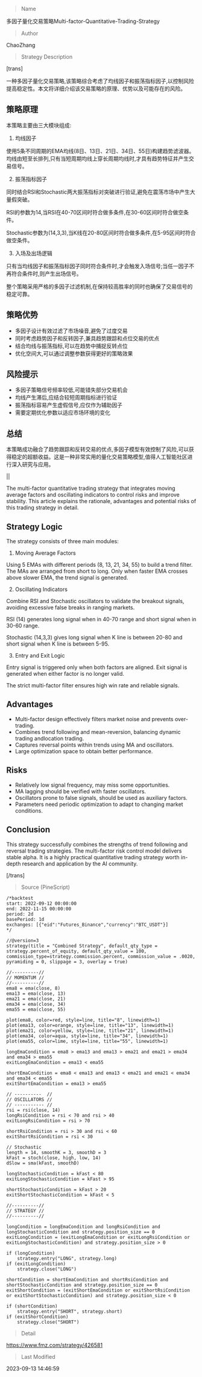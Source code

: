 
> Name

多因子量化交易策略Multi-factor-Quantitative-Trading-Strategy

> Author

ChaoZhang

> Strategy Description

[trans]

一种多因子量化交易策略,该策略综合考虑了均线因子和振荡指标因子,以控制风险提高稳定性。本文将详细介绍该交易策略的原理、优势以及可能存在的风险。

## 策略原理

本策略主要由三大模块组成:

1. 均线因子

使用5条不同周期的EMA均线(8日、13日、21日、34日、55日)构建趋势滤波器。均线由短至长排列,只有当短周期均线上穿长周期均线时,才具有趋势特征并产生交易信号。

2. 振荡指标因子

同时结合RSI和Stochastic两大振荡指标对突破进行验证,避免在震荡市场中产生大量假突破。

RSI的参数为14,当RSI在40-70区间时符合做多条件,在30-60区间时符合做空条件。

Stochastic参数为(14,3,3),当K线在20-80区间时符合做多条件,在5-95区间时符合做空条件。 

3. 入场及出场逻辑

只有当均线因子和振荡指标因子同时符合条件时,才会触发入场信号;当任一因子不再符合条件时,则产生出场信号。

整个策略采用严格的多因子过滤机制,在保持较高胜率的同时也确保了交易信号的稳定可靠。

## 策略优势

- 多因子设计有效过滤了市场噪音,避免了过度交易
- 同时考虑趋势因子和反转因子,兼具趋势跟踪和点位交易的优点
- 结合均线与振荡指标,可以在趋势中捕捉反转点位
- 优化空间大,可以通过调整参数获得更好的策略效果

## 风险提示 

- 多因子策略信号频率较低,可能错失部分交易机会
- 均线产生滞后,应结合较短周期指标进行验证
- 振荡指标容易产生虚假信号,应仅作为辅助因子
- 需要定期优化参数以适应市场环境的变化

## 总结

本策略成功融合了趋势跟踪和反转交易的优点,多因子模型有效控制了风险,可以获得稳定的超额收益。这是一种非常实用的量化交易策略模型,值得人工智能社区进行深入研究与应用。

||

The multi-factor quantitative trading strategy that integrates moving average factors and oscillating indicators to control risks and improve stability. This article explains the rationale, advantages and potential risks of this trading strategy in detail.

## Strategy Logic

The strategy consists of three main modules:

1. Moving Average Factors

Using 5 EMAs with different periods (8, 13, 21, 34, 55) to build a trend filter. The MAs are arranged from short to long. Only when faster EMA crosses above slower EMA, the trend signal is generated.

2. Oscillating Indicators 

Combine RSI and Stochastic oscillators to validate the breakout signals, avoiding excessive false breaks in ranging markets. 

RSI (14) generates long signal when in 40-70 range and short signal when in 30-60 range.

Stochastic (14,3,3) gives long signal when K line is between 20-80 and short signal when K line is between 5-95.

3. Entry and Exit Logic

Entry signal is triggered only when both factors are aligned. Exit signal is generated when either factor is no longer valid.

The strict multi-factor filter ensures high win rate and reliable signals.

## Advantages

- Multi-factor design effectively filters market noise and prevents over-trading.
- Combines trend following and mean-reversion, balancing dynamic trading andlocation trading.
- Captures reversal points within trends using MA and oscillators. 
- Large optimization space to obtain better performance.

## Risks

- Relatively low signal frequency, may miss some opportunities.
- MA lagging should be verified with faster oscillators.
- Oscillators prone to false signals, should be used as auxiliary factors.
- Parameters need periodic optimization to adapt to changing market conditions.

## Conclusion

This strategy successfully combines the strengths of trend following and reversal trading strategies. The multi-factor risk control model delivers stable alpha. It is a highly practical quantitative trading strategy worth in-depth research and application by the AI community.

[/trans]



> Source (PineScript)

``` pinescript
/*backtest
start: 2022-09-12 00:00:00
end: 2022-11-15 00:00:00
period: 2d
basePeriod: 1d
exchanges: [{"eid":"Futures_Binance","currency":"BTC_USDT"}]
*/

//@version=3
strategy(title = "Combined Strategy", default_qty_type = strategy.percent_of_equity, default_qty_value = 100, commission_type=strategy.commission.percent, commission_value = .0020, pyramiding = 0, slippage = 3, overlay = true)

//----------//
// MOMENTUM //
//----------//
ema8 = ema(close, 8)
ema13 = ema(close, 13)
ema21 = ema(close, 21)
ema34 = ema(close, 34)
ema55 = ema(close, 55)

plot(ema8, color=red, style=line, title="8", linewidth=1)
plot(ema13, color=orange, style=line, title="13", linewidth=1)
plot(ema21, color=yellow, style=line, title="21", linewidth=1)
plot(ema34, color=aqua, style=line, title="34", linewidth=1)
plot(ema55, color=lime, style=line, title="55", linewidth=1)

longEmaCondition = ema8 > ema13 and ema13 > ema21 and ema21 > ema34 and ema34 > ema55
exitLongEmaCondition = ema13 < ema55

shortEmaCondition = ema8 < ema13 and ema13 < ema21 and ema21 < ema34 and ema34 < ema55
exitShortEmaCondition = ema13 > ema55

// ----------  //
// OSCILLATORS //
// ----------- //
rsi = rsi(close, 14)
longRsiCondition = rsi < 70 and rsi > 40
exitLongRsiCondition = rsi > 70

shortRsiCondition = rsi > 30 and rsi < 60
exitShortRsiCondition = rsi < 30

// Stochastic
length = 14, smoothK = 3, smoothD = 3
kFast = stoch(close, high, low, 14)
dSlow = sma(kFast, smoothD)

longStochasticCondition = kFast < 80
exitLongStochasticCondition = kFast > 95

shortStochasticCondition = kFast > 20
exitShortStochasticCondition = kFast < 5

//----------//
// STRATEGY //
//----------//

longCondition = longEmaCondition and longRsiCondition and longStochasticCondition and strategy.position_size == 0
exitLongCondition = (exitLongEmaCondition or exitLongRsiCondition or exitLongStochasticCondition) and strategy.position_size > 0

if (longCondition)
    strategy.entry("LONG", strategy.long)
if (exitLongCondition)
    strategy.close("LONG")
    
shortCondition = shortEmaCondition and shortRsiCondition and shortStochasticCondition and strategy.position_size == 0
exitShortCondition = (exitShortEmaCondition or exitShortRsiCondition or exitShortStochasticCondition) and strategy.position_size < 0

if (shortCondition)
    strategy.entry("SHORT", strategy.short)
if (exitShortCondition)
    strategy.close("SHORT")
```

> Detail

https://www.fmz.com/strategy/426581

> Last Modified

2023-09-13 14:46:59
